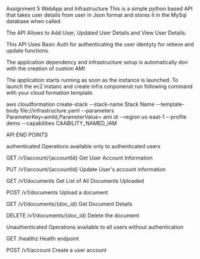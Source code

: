 Assignment 5 WebApp and Infrastructure
This is a simple python based API that takes user details from user in Json format and stores it in the MySql database when called.

The API Allows to Add User, Updated User Details and View User Details.

This API Uses Basic Auth for authenticating the user identyty for retieve and update functions.

The application dependency and infrastructure setup is automatically don with the creation of custom AMI

The application starts running as soon as the instance is launched. To launch the ec2 instanc and create infra conponenst run following command with your cloud formation template.

aws cloudformation create-stack --stack-name Stack Name --template-body file://infrastructure.yaml --parameters ParameterKey=amiId,ParameterValue= ami id --region us-east-1 --profile demo --capabilities CAABILITY_NAMED_IAM

API END POINTS

authenticated
Operations available only to authenticated users

GET
/v1/account/{accountId}
Get User Account Information

PUT
/v1/account/{accountId}
Update User's account information

GET
/v1/documents
Get List of All Documents Uploaded

POST
/v1/documents
Upload a document

GET
/v1/documents/{doc_id}
Get Document Details

DELETE
/v1/documents/{doc_id}
Delete the document

Unauthenticated
Operations available to all users without authentication

GET
/healthz
Health endpoint

POST
/v1/account
Create a user account



